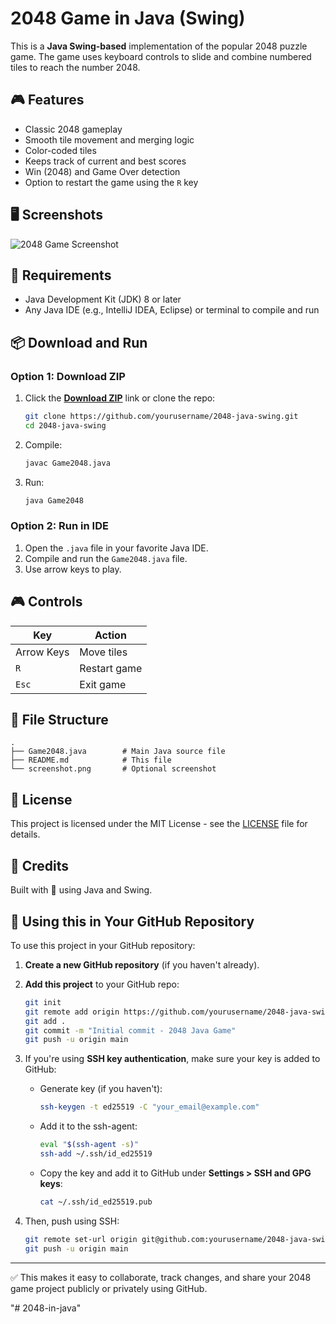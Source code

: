 
# 2048 Game in Java (Swing)

This is a **Java Swing-based** implementation of the popular 2048 puzzle game. The game uses keyboard controls to slide and combine numbered tiles to reach the number 2048.

## 🎮 Features

- Classic 2048 gameplay
- Smooth tile movement and merging logic
- Color-coded tiles
- Keeps track of current and best scores
- Win (2048) and Game Over detection
- Option to restart the game using the `R` key

## 🖥️ Screenshots

![2048 Game Screenshot](screenshot.png)

## 🔧 Requirements

- Java Development Kit (JDK) 8 or later
- Any Java IDE (e.g., IntelliJ IDEA, Eclipse) or terminal to compile and run

## 📦 Download and Run

### Option 1: Download ZIP

1. Click the **[Download ZIP](https://github.com/yourusername/2048-java-swing/archive/refs/heads/main.zip)** link or clone the repo:
    ```bash
    git clone https://github.com/yourusername/2048-java-swing.git
    cd 2048-java-swing
    ```

2. Compile:
    ```bash
    javac Game2048.java
    ```

3. Run:
    ```bash
    java Game2048
    ```

### Option 2: Run in IDE

1. Open the `.java` file in your favorite Java IDE.
2. Compile and run the `Game2048.java` file.
3. Use arrow keys to play.

## 🎮 Controls

| Key         | Action             |
|-------------|--------------------|
| Arrow Keys  | Move tiles         |
| `R`         | Restart game       |
| `Esc`       | Exit game          |

## 📝 File Structure

```
.
├── Game2048.java        # Main Java source file
├── README.md            # This file
└── screenshot.png       # Optional screenshot
```

## 📜 License

This project is licensed under the MIT License - see the [LICENSE](LICENSE) file for details.

## 🙌 Credits

Built with 💛 using Java and Swing.

## 📂 Using this in Your GitHub Repository

To use this project in your GitHub repository:

1. **Create a new GitHub repository** (if you haven't already).
2. **Add this project** to your GitHub repo:
    ```bash
    git init
    git remote add origin https://github.com/yourusername/2048-java-swing.git
    git add .
    git commit -m "Initial commit - 2048 Java Game"
    git push -u origin main
    ```

3. If you're using **SSH key authentication**, make sure your key is added to GitHub:
    - Generate key (if you haven't):
      ```bash
      ssh-keygen -t ed25519 -C "your_email@example.com"
      ```
    - Add it to the ssh-agent:
      ```bash
      eval "$(ssh-agent -s)"
      ssh-add ~/.ssh/id_ed25519
      ```
    - Copy the key and add it to GitHub under **Settings > SSH and GPG keys**:
      ```bash
      cat ~/.ssh/id_ed25519.pub
      ```

4. Then, push using SSH:
    ```bash
    git remote set-url origin git@github.com:yourusername/2048-java-swing.git
    git push -u origin main
    ```

---

✅ This makes it easy to collaborate, track changes, and share your 2048 game project publicly or privately using GitHub.

"# 2048-in-java" 
